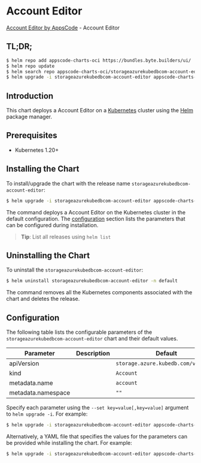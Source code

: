 # Account Editor

[Account Editor by AppsCode](https://byte.builders) - Account Editor

## TL;DR;

```bash
$ helm repo add appscode-charts-oci https://bundles.byte.builders/ui/
$ helm repo update
$ helm search repo appscode-charts-oci/storageazurekubedbcom-account-editor --version=v0.4.19
$ helm upgrade -i storageazurekubedbcom-account-editor appscode-charts-oci/storageazurekubedbcom-account-editor -n default --create-namespace --version=v0.4.19
```

## Introduction

This chart deploys a Account Editor on a [Kubernetes](http://kubernetes.io) cluster using the [Helm](https://helm.sh) package manager.

## Prerequisites

- Kubernetes 1.20+

## Installing the Chart

To install/upgrade the chart with the release name `storageazurekubedbcom-account-editor`:

```bash
$ helm upgrade -i storageazurekubedbcom-account-editor appscode-charts-oci/storageazurekubedbcom-account-editor -n default --create-namespace --version=v0.4.19
```

The command deploys a Account Editor on the Kubernetes cluster in the default configuration. The [configuration](#configuration) section lists the parameters that can be configured during installation.

> **Tip**: List all releases using `helm list`

## Uninstalling the Chart

To uninstall the `storageazurekubedbcom-account-editor`:

```bash
$ helm uninstall storageazurekubedbcom-account-editor -n default
```

The command removes all the Kubernetes components associated with the chart and deletes the release.

## Configuration

The following table lists the configurable parameters of the `storageazurekubedbcom-account-editor` chart and their default values.

|     Parameter      | Description |                    Default                     |
|--------------------|-------------|------------------------------------------------|
| apiVersion         |             | <code>storage.azure.kubedb.com/v1alpha1</code> |
| kind               |             | <code>Account</code>                           |
| metadata.name      |             | <code>account</code>                           |
| metadata.namespace |             | <code>""</code>                                |


Specify each parameter using the `--set key=value[,key=value]` argument to `helm upgrade -i`. For example:

```bash
$ helm upgrade -i storageazurekubedbcom-account-editor appscode-charts-oci/storageazurekubedbcom-account-editor -n default --create-namespace --version=v0.4.19 --set apiVersion=storage.azure.kubedb.com/v1alpha1
```

Alternatively, a YAML file that specifies the values for the parameters can be provided while
installing the chart. For example:

```bash
$ helm upgrade -i storageazurekubedbcom-account-editor appscode-charts-oci/storageazurekubedbcom-account-editor -n default --create-namespace --version=v0.4.19 --values values.yaml
```
